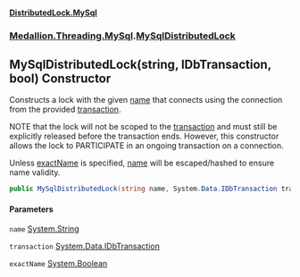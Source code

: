 #### [DistributedLock.MySql](README.md 'README')
### [Medallion.Threading.MySql](Medallion.Threading.MySql.md 'Medallion.Threading.MySql').[MySqlDistributedLock](MySqlDistributedLock.md 'Medallion.Threading.MySql.MySqlDistributedLock')

## MySqlDistributedLock(string, IDbTransaction, bool) Constructor

Constructs a lock with the given [name](MySqlDistributedLock..ctor.7PfsrTn0xgkLTsBbB0BbVw.md#Medallion.Threading.MySql.MySqlDistributedLock.MySqlDistributedLock(string,System.Data.IDbTransaction,bool).name 'Medallion.Threading.MySql.MySqlDistributedLock.MySqlDistributedLock(string, System.Data.IDbTransaction, bool).name') that connects using the connection from the provided [transaction](MySqlDistributedLock..ctor.7PfsrTn0xgkLTsBbB0BbVw.md#Medallion.Threading.MySql.MySqlDistributedLock.MySqlDistributedLock(string,System.Data.IDbTransaction,bool).transaction 'Medallion.Threading.MySql.MySqlDistributedLock.MySqlDistributedLock(string, System.Data.IDbTransaction, bool).transaction').

NOTE that the lock will not be scoped to the [transaction](MySqlDistributedLock..ctor.7PfsrTn0xgkLTsBbB0BbVw.md#Medallion.Threading.MySql.MySqlDistributedLock.MySqlDistributedLock(string,System.Data.IDbTransaction,bool).transaction 'Medallion.Threading.MySql.MySqlDistributedLock.MySqlDistributedLock(string, System.Data.IDbTransaction, bool).transaction') and must still be explicitly released before the transaction ends.
However, this constructor allows the lock to PARTICIPATE in an ongoing transaction on a connection.

Unless [exactName](MySqlDistributedLock..ctor.7PfsrTn0xgkLTsBbB0BbVw.md#Medallion.Threading.MySql.MySqlDistributedLock.MySqlDistributedLock(string,System.Data.IDbTransaction,bool).exactName 'Medallion.Threading.MySql.MySqlDistributedLock.MySqlDistributedLock(string, System.Data.IDbTransaction, bool).exactName') is specified, [name](MySqlDistributedLock..ctor.7PfsrTn0xgkLTsBbB0BbVw.md#Medallion.Threading.MySql.MySqlDistributedLock.MySqlDistributedLock(string,System.Data.IDbTransaction,bool).name 'Medallion.Threading.MySql.MySqlDistributedLock.MySqlDistributedLock(string, System.Data.IDbTransaction, bool).name') will be escaped/hashed to ensure name validity.

```csharp
public MySqlDistributedLock(string name, System.Data.IDbTransaction transaction, bool exactName=false);
```
#### Parameters

<a name='Medallion.Threading.MySql.MySqlDistributedLock.MySqlDistributedLock(string,System.Data.IDbTransaction,bool).name'></a>

`name` [System.String](https://docs.microsoft.com/en-us/dotnet/api/System.String 'System.String')

<a name='Medallion.Threading.MySql.MySqlDistributedLock.MySqlDistributedLock(string,System.Data.IDbTransaction,bool).transaction'></a>

`transaction` [System.Data.IDbTransaction](https://docs.microsoft.com/en-us/dotnet/api/System.Data.IDbTransaction 'System.Data.IDbTransaction')

<a name='Medallion.Threading.MySql.MySqlDistributedLock.MySqlDistributedLock(string,System.Data.IDbTransaction,bool).exactName'></a>

`exactName` [System.Boolean](https://docs.microsoft.com/en-us/dotnet/api/System.Boolean 'System.Boolean')